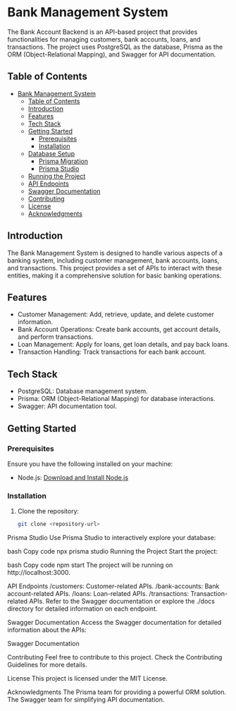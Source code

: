 # Bank Management System

The Bank Account Backend is an API-based project that provides functionalities for managing customers, bank accounts, loans, and transactions. The project uses PostgreSQL as the database, Prisma as the ORM (Object-Relational Mapping), and Swagger for API documentation.

## Table of Contents

- [Bank Management System](#bank-management-system)
    - [Table of Contents](#table-of-contents)
    - [Introduction](#introduction)
    - [Features](#features)
    - [Tech Stack](#tech-stack)
    - [Getting Started](#getting-started)
        - [Prerequisites](#prerequisites)
        - [Installation](#installation)
    - [Database Setup](#database-setup)
        - [Prisma Migration](#prisma-migration)
        - [Prisma Studio](#prisma-studio)
    - [Running the Project](#running-the-project)
    - [API Endpoints](#api-endpoints)
    - [Swagger Documentation](#swagger-documentation)
    - [Contributing](#contributing)
    - [License](#license)
    - [Acknowledgments](#acknowledgments)

## Introduction

The Bank Management System is designed to handle various aspects of a banking system, including customer management, bank accounts, loans, and transactions. This project provides a set of APIs to interact with these entities, making it a comprehensive solution for basic banking operations.

## Features

- Customer Management: Add, retrieve, update, and delete customer information.
- Bank Account Operations: Create bank accounts, get account details, and perform transactions.
- Loan Management: Apply for loans, get loan details, and pay back loans.
- Transaction Handling: Track transactions for each bank account.

## Tech Stack

- PostgreSQL: Database management system.
- Prisma: ORM (Object-Relational Mapping) for database interactions.
- Swagger: API documentation tool.

## Getting Started

### Prerequisites

Ensure you have the following installed on your machine:

- Node.js: [Download and Install Node.js](https://nodejs.org/)

### Installation

1. Clone the repository:

   ```bash
   git clone <repository-url>

Prisma Studio
Use Prisma Studio to interactively explore your database:

bash
Copy code
npx prisma studio
Running the Project
Start the project:

bash
Copy code
npm start
The project will be running on http://localhost:3000.

API Endpoints
/customers: Customer-related APIs.
/bank-accounts: Bank account-related APIs.
/loans: Loan-related APIs.
/transactions: Transaction-related APIs.
Refer to the Swagger documentation or explore the ./docs directory for detailed information on each endpoint.

Swagger Documentation
Access the Swagger documentation for detailed information about the APIs:

Swagger Documentation

Contributing
Feel free to contribute to this project. Check the Contributing Guidelines for more details.

License
This project is licensed under the MIT License.

Acknowledgments
The Prisma team for providing a powerful ORM solution.
The Swagger team for simplifying API documentation.